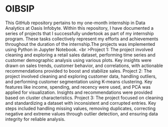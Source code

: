 # OIBSIP
This GitHub repository pertains to my one-month internship in Data Analytics at Oasis Infobyte. Within this repository, I have documented a series of projects that I successfully undertook as part of my internship program. These tasks collectively represent my efforts and achievements throughout the duration of the internship.The projects was implemented using Python in Jupyter Notebook.
<br \>Project 1: The project involved cleaning and exploring a retail sales dataset, performing time series and customer demographic analysis using various plots. Key insights were drawn on sales trends, customer behavior, and correlations, with actionable recommendations provided to boost and stabilize sales.
Project 2: The project involved cleaning and exploring customer data, handling outliers, and performing customer segmentation using K-means clustering. Key features like income, spending, and recency were used, and PCA was applied for visualization. Insights and recommendations were provided based on cluster characteristics.
Project 3: The project focused on cleaning and standardizing a dataset with inconsistent and corrupted entries. Key steps included handling missing values, removing duplicates, correcting negative and extreme values through outlier detection, and ensuring data integrity for reliable analysis.
